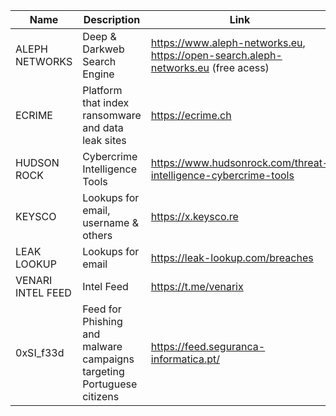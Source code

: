 |Name|Description|Link|
| ------ | ------ | ------ |
|ALEPH NETWORKS|Deep & Darkweb Search Engine|https://www.aleph-networks.eu, https://open-search.aleph-networks.eu (free acess)|
|ECRIME|Platform that index ransomware and data leak sites|https://ecrime.ch|
|HUDSON ROCK|Cybercrime Intelligence Tools|https://www.hudsonrock.com/threat-intelligence-cybercrime-tools|
|KEYSCO|Lookups for email, username & others|https://x.keysco.re|
|LEAK LOOKUP|Lookups for email|https://leak-lookup.com/breaches|
|VENARI INTEL FEED|Intel Feed|https://t.me/venarix|
|0xSI_f33d|Feed for Phishing and malware campaigns targeting Portuguese citizens|https://feed.seguranca-informatica.pt/|
